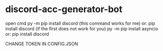 # discord-acc-generator-bot
open cmd
py -m pip install discord (this command works for me) 
or:
pip install discord (if the first does not work for you)
py -m pip install asyncio 
or:
pip install discord 

CHANGE TOKEN IN CONFIG.JSON
